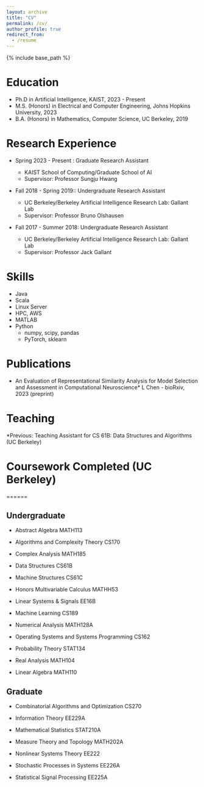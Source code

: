 ```yaml
---
layout: archive
title: "CV"
permalink: /cv/
author_profile: true
redirect_from:
  - /resume
---
```


{% include base_path %}

Education
======
* Ph.D in Artificial Intelligence, KAIST, 2023 - Present
* M.S. (Honors) in Electrical and Computer Engineering, Johns Hopkins University, 2023
* B.A. (Honors) in Mathematics, Computer Science, UC Berkeley, 2019

Research Experience
======
* Spring 2023 - Present : Graduate Research Assistant
  * KAIST School of Computing/Graduate School of AI
  * Supervisor: Professor Sungju Hwang
   
* Fall 2018 - Spring 2019:: Undergraduate Research Assistant
  * UC Berkeley/Berkeley Artificial Intelligence Research Lab: Gallant Lab
  * Supervisor: Professor Bruno Olshausen
  
* Fall 2017 - Summer 2018: Undergraduate Research Assistant
  * UC Berkeley/Berkeley Artificial Intelligence Research Lab: Gallant Lab
  * Supervisor: Professor Jack Gallant
  
Skills
======
* Java
* Scala
* Linux Server
* HPC, AWS
* MATLAB
* Python
  * numpy, scipy, pandas
  * PyTorch, sklearn

Publications
======
 * An Evaluation of Representational Similarity Analysis for Model Selection and Assessment in Computational Neuroscience*
   L Chen - bioRxiv, 2023 (preprint)
  
Teaching
======
*Previous:
  Teaching Assistant for CS 61B: Data Structures and Algorithms (UC Berkeley)

# Coursework Completed (UC Berkeley)
======
## Undergraduate
* Abstract Algebra
MATH113

* Algorithms and Complexity Theory
CS170

* Complex Analysis
MATH185

* Data Structures
CS61B

* Machine Structures
CS61C

* Honors Multivariable Calculus
MATHH53

* Linear Systems & Signals
EE16B

* Machine Learning
CS189

* Numerical Analysis
MATH128A

* Operating Systems and Systems Programming
CS162

* Probability Theory
STAT134

* Real Analysis
MATH104

* Linear Algebra
MATH110

## Graduate 

* Combinatorial Algorithms and Optimization
CS270

* Information Theory
EE229A

* Mathematical Statistics
STAT210A

* Measure Theory and Topology
MATH202A

* Nonlinear Systems Theory
EE222

* Stochastic Processes in Systems
EE226A

* Statistical Signal Processing
EE225A
